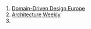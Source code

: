 1. [Domain-Driven Design Europe](https://www.youtube.com/watch?v=KTy4rqgPOjg)
2. [Architecture Weekly](https://www.youtube.com/watch?v=7j6eoTMM-Xc)
3. 